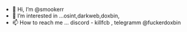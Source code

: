 - 👋 Hi, I’m @smookerr
- 👀 I’m interested in ...osint,darkweb,doxbin,
- 📫 How to reach me ... discord - killfcb , telegramm @fuckerdoxbin
<!---
smookerr/smookerr is a ✨ special ✨ repository because its `README.md` (this file) appears on your GitHub profile.
You can click the Preview link to take a look at your changes.
--->
